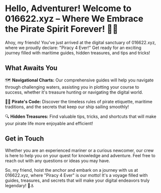 # Hello, Adventurer! Welcome to 016622.xyz – Where We Embrace the Pirate Spirit Forever! 🏴‍☠️

Ahoy, my friends! You've just arrived at the digital sanctuary of 016622.xyz, where we proudly declare: "Piracy 4 Ever!" Get ready for an exciting journey filled with maritime guides, hidden treasures, and tips and tricks!

## What Awaits You

🗺️ **Navigational Charts:** Our comprehensive guides will help you navigate through challenging waters, assisting you in plotting your course to success, whether it's treasure hunting or navigating the digital world.

🏴‍☠️ **Pirate's Code:** Discover the timeless rules of pirate etiquette, maritime traditions, and the secrets that keep our ship sailing smoothly!

🔍 **Hidden Treasures:** Find valuable tips, tricks, and shortcuts that will make your pirate life more enjoyable and efficient!

## Get in Touch

Whether you are an experienced mariner or a curious newcomer, our crew is here to help you on your quest for knowledge and adventure. Feel free to reach out with any questions or ideas you may have.

So, my friend, hoist the anchor and embark on a journey with us at 016622.xyz, where "Piracy 4 Ever" is our motto! It's a voyage filled with guides, treasures, and secrets that will make your digital endeavors truly legendary! 🌊⚓️
